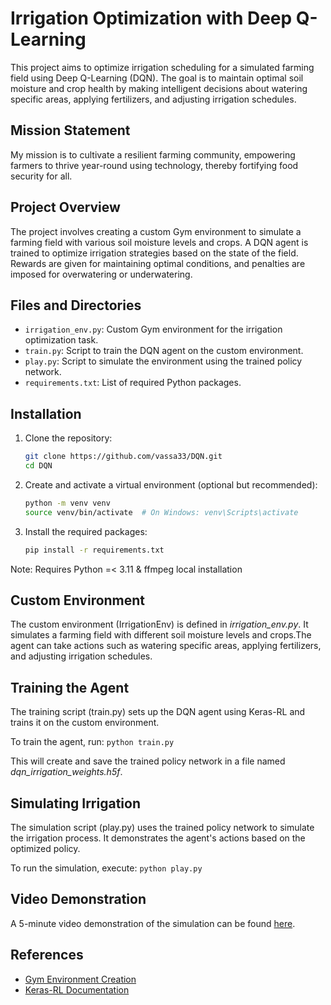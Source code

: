 # Irrigation Optimization with Deep Q-Learning

This project aims to optimize irrigation scheduling for a simulated farming field using Deep Q-Learning (DQN). The goal is to maintain optimal soil moisture and crop health by making intelligent decisions about watering specific areas, applying fertilizers, and adjusting irrigation schedules.

## Mission Statement
My mission is to cultivate a resilient farming community, empowering farmers to thrive year-round using technology, thereby fortifying food security for all.

## Project Overview
The project involves creating a custom Gym environment to simulate a farming field with various soil moisture levels and crops. A DQN agent is trained to optimize irrigation strategies based on the state of the field. Rewards are given for maintaining optimal conditions, and penalties are imposed for overwatering or underwatering.

## Files and Directories
- `irrigation_env.py`: Custom Gym environment for the irrigation optimization task.
- `train.py`: Script to train the DQN agent on the custom environment.
- `play.py`: Script to simulate the environment using the trained policy network.
- `requirements.txt`: List of required Python packages.

## Installation
1. Clone the repository:
   ```bash
   git clone https://github.com/vassa33/DQN.git
   cd DQN
2. Create and activate a virtual environment (optional but recommended):
    ```bash
    python -m venv venv
    source venv/bin/activate  # On Windows: venv\Scripts\activate
3. Install the required packages:
    ```bash
    pip install -r requirements.txt
Note: Requires Python =< 3.11 & ffmpeg local installation

## Custom Environment
The custom environment (IrrigationEnv) is defined in *irrigation_env.py*. It simulates a farming field with different soil moisture levels and crops.The agent can take actions such as watering specific areas, applying fertilizers, and adjusting irrigation schedules.

## Training the Agent
The training script (train.py) sets up the DQN agent using Keras-RL and trains it on the custom environment.

To train the agent, run: ```python train.py```

This will create and save the trained policy network in a file named *dqn_irrigation_weights.h5f*.

## Simulating Irrigation
The simulation script (play.py) uses the trained policy network to simulate the irrigation process. It demonstrates the agent's actions based on the optimized policy.

To run the simulation, execute: ```python play.py```

## Video Demonstration
A 5-minute video demonstration of the simulation can be found [here](irrigation_simulation.gif).

## References
- [Gym Environment Creation](https://www.gymlibrary.dev/content/environment_creation/)
- [Keras-RL Documentation](https://keras-rl.readthedocs.io/en/latest/)
